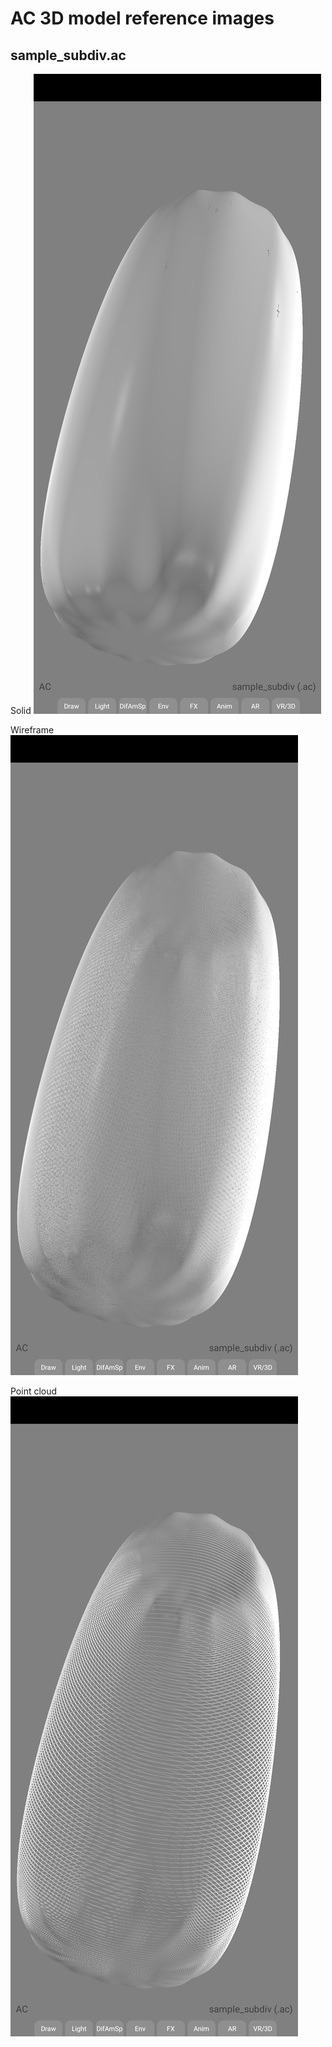 # AC 3D model reference images

## sample_subdiv.ac
Solid
![sample_subdiv_ac_solid.png](screenshots/sample_subdiv_ac_solid.png)

Wireframe
![sample_subdiv_ac_wireframe.png](screenshots/sample_subdiv_ac_wireframe.png)

Point cloud
![sample_subdiv_ac_points.png](screenshots/sample_subdiv_ac_points.png)
